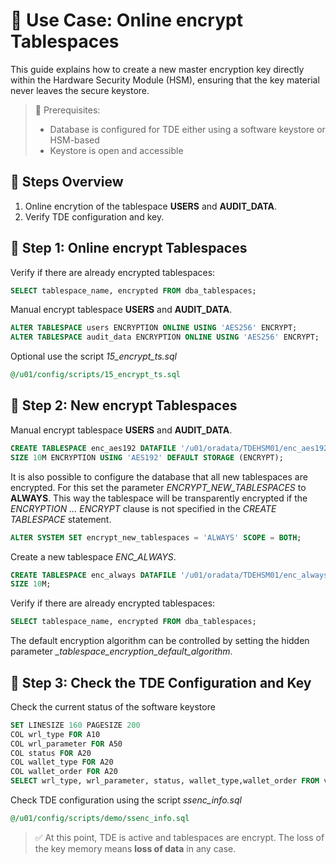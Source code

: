 # 🧪 Use Case: Online encrypt Tablespaces

This guide explains how to create a new master encryption key directly within the Hardware Security Module (HSM), ensuring that the key material never leaves the secure keystore.

> 📘 Prerequisites:
>
> - Database is configured for TDE either using a software keystore or HSM-based
> - Keystore is open and accessible

## 🔄 Steps Overview

1. Online encrytion of the tablespace **USERS** and **AUDIT_DATA**. 
2. Verify TDE configuration and key.

## 🔑 Step 1: Online encrypt Tablespaces

Verify if there are already encrypted tablespaces:

```sql
SELECT tablespace_name, encrypted FROM dba_tablespaces;
```

Manual encrypt tablespace **USERS** and **AUDIT_DATA**.

```sql
ALTER TABLESPACE users ENCRYPTION ONLINE USING 'AES256' ENCRYPT;
ALTER TABLESPACE audit_data ENCRYPTION ONLINE USING 'AES256' ENCRYPT;
```

Optional use the script *15_encrypt_ts.sql*

```sql
@/u01/config/scripts/15_encrypt_ts.sql
```

## 🔑 Step 2: New encrypt Tablespaces

Manual encrypt tablespace **USERS** and **AUDIT_DATA**.

```sql
CREATE TABLESPACE enc_aes192 DATAFILE '/u01/oradata/TDEHSM01/enc_aes19201TDEHSM01.dbf' 
SIZE 10M ENCRYPTION USING 'AES192' DEFAULT STORAGE (ENCRYPT); 
```

It is also possible to configure the database that all new tablespaces are encrypted. For this set the parameter *ENCRYPT_NEW_TABLESPACES* to **ALWAYS**. This way the tablespace will be transparently encrypted if the *ENCRYPTION … ENCRYPT* clause is not specified in the *CREATE TABLESPACE* statement.

```sql
ALTER SYSTEM SET encrypt_new_tablespaces = 'ALWAYS' SCOPE = BOTH;
```

Create a new tablespace *ENC_ALWAYS*.

```sql
CREATE TABLESPACE enc_always DATAFILE '/u01/oradata/TDEHSM01/enc_always01TDEHSM01.dbf' 
SIZE 10M; 
```

Verify if there are already encrypted tablespaces:

```sql
SELECT tablespace_name, encrypted FROM dba_tablespaces;
```

The default encryption algorithm can be controlled by setting the hidden parameter *_tablespace_encryption_default_algorithm*.

## 🔑 Step 3: Check the TDE Configuration and Key

Check the current status of the software keystore

```sql
SET LINESIZE 160 PAGESIZE 200
COL wrl_type FOR A10
COL wrl_parameter FOR A50
COL status FOR A20
COL wallet_type FOR A20
COL wallet_order FOR A20
SELECT wrl_type, wrl_parameter, status, wallet_type,wallet_order FROM v$encryption_wallet;
```

Check TDE configuration using the script *ssenc_info.sql*

```sql
@/u01/config/scripts/demo/ssenc_info.sql
```

> ✅ At this point, TDE is active and tablespaces are encrypt. The loss of the key memory means **loss of data** in any case.
